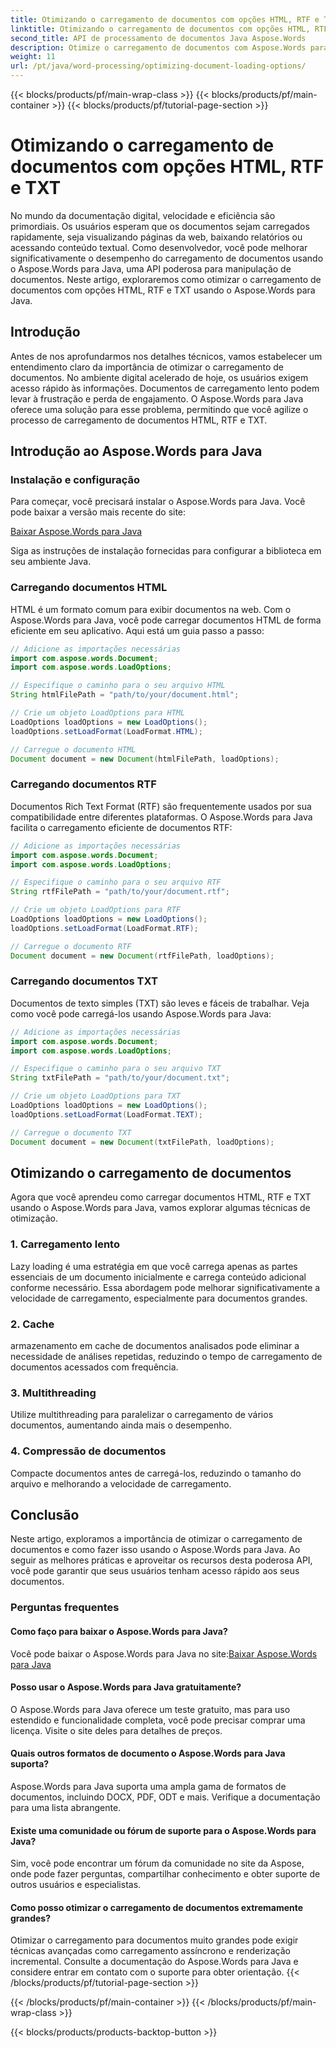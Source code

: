 ```yaml
---
title: Otimizando o carregamento de documentos com opções HTML, RTF e TXT
linktitle: Otimizando o carregamento de documentos com opções HTML, RTF e TXT
second_title: API de processamento de documentos Java Aspose.Words
description: Otimize o carregamento de documentos com Aspose.Words para Java. Melhore a velocidade e a eficiência para arquivos HTML, RTF e TXT. Melhore a experiência do usuário hoje mesmo!
weight: 11
url: /pt/java/word-processing/optimizing-document-loading-options/
---
```


{{< blocks/products/pf/main-wrap-class >}}
{{< blocks/products/pf/main-container >}}
{{< blocks/products/pf/tutorial-page-section >}}

# Otimizando o carregamento de documentos com opções HTML, RTF e TXT


No mundo da documentação digital, velocidade e eficiência são primordiais. Os usuários esperam que os documentos sejam carregados rapidamente, seja visualizando páginas da web, baixando relatórios ou acessando conteúdo textual. Como desenvolvedor, você pode melhorar significativamente o desempenho do carregamento de documentos usando o Aspose.Words para Java, uma API poderosa para manipulação de documentos. Neste artigo, exploraremos como otimizar o carregamento de documentos com opções HTML, RTF e TXT usando o Aspose.Words para Java.

## Introdução

Antes de nos aprofundarmos nos detalhes técnicos, vamos estabelecer um entendimento claro da importância de otimizar o carregamento de documentos. No ambiente digital acelerado de hoje, os usuários exigem acesso rápido às informações. Documentos de carregamento lento podem levar à frustração e perda de engajamento. O Aspose.Words para Java oferece uma solução para esse problema, permitindo que você agilize o processo de carregamento de documentos HTML, RTF e TXT.

## Introdução ao Aspose.Words para Java

### Instalação e configuração

Para começar, você precisará instalar o Aspose.Words para Java. Você pode baixar a versão mais recente do site:

[Baixar Aspose.Words para Java](https://releases.aspose.com/words/java/)

Siga as instruções de instalação fornecidas para configurar a biblioteca em seu ambiente Java.

### Carregando documentos HTML

HTML é um formato comum para exibir documentos na web. Com o Aspose.Words para Java, você pode carregar documentos HTML de forma eficiente em seu aplicativo. Aqui está um guia passo a passo:

```java
// Adicione as importações necessárias
import com.aspose.words.Document;
import com.aspose.words.LoadOptions;

// Especifique o caminho para o seu arquivo HTML
String htmlFilePath = "path/to/your/document.html";

// Crie um objeto LoadOptions para HTML
LoadOptions loadOptions = new LoadOptions();
loadOptions.setLoadFormat(LoadFormat.HTML);

// Carregue o documento HTML
Document document = new Document(htmlFilePath, loadOptions);
```

### Carregando documentos RTF

Documentos Rich Text Format (RTF) são frequentemente usados por sua compatibilidade entre diferentes plataformas. O Aspose.Words para Java facilita o carregamento eficiente de documentos RTF:

```java
// Adicione as importações necessárias
import com.aspose.words.Document;
import com.aspose.words.LoadOptions;

// Especifique o caminho para o seu arquivo RTF
String rtfFilePath = "path/to/your/document.rtf";

// Crie um objeto LoadOptions para RTF
LoadOptions loadOptions = new LoadOptions();
loadOptions.setLoadFormat(LoadFormat.RTF);

// Carregue o documento RTF
Document document = new Document(rtfFilePath, loadOptions);
```

### Carregando documentos TXT

Documentos de texto simples (TXT) são leves e fáceis de trabalhar. Veja como você pode carregá-los usando Aspose.Words para Java:

```java
// Adicione as importações necessárias
import com.aspose.words.Document;
import com.aspose.words.LoadOptions;

// Especifique o caminho para o seu arquivo TXT
String txtFilePath = "path/to/your/document.txt";

// Crie um objeto LoadOptions para TXT
LoadOptions loadOptions = new LoadOptions();
loadOptions.setLoadFormat(LoadFormat.TEXT);

// Carregue o documento TXT
Document document = new Document(txtFilePath, loadOptions);
```

## Otimizando o carregamento de documentos

Agora que você aprendeu como carregar documentos HTML, RTF e TXT usando o Aspose.Words para Java, vamos explorar algumas técnicas de otimização.

### 1. Carregamento lento

Lazy loading é uma estratégia em que você carrega apenas as partes essenciais de um documento inicialmente e carrega conteúdo adicional conforme necessário. Essa abordagem pode melhorar significativamente a velocidade de carregamento, especialmente para documentos grandes.

### 2. Cache

armazenamento em cache de documentos analisados pode eliminar a necessidade de análises repetidas, reduzindo o tempo de carregamento de documentos acessados com frequência.

### 3. Multithreading

Utilize multithreading para paralelizar o carregamento de vários documentos, aumentando ainda mais o desempenho.

### 4. Compressão de documentos

Compacte documentos antes de carregá-los, reduzindo o tamanho do arquivo e melhorando a velocidade de carregamento.

## Conclusão

Neste artigo, exploramos a importância de otimizar o carregamento de documentos e como fazer isso usando o Aspose.Words para Java. Ao seguir as melhores práticas e aproveitar os recursos desta poderosa API, você pode garantir que seus usuários tenham acesso rápido aos seus documentos.

### Perguntas frequentes

#### Como faço para baixar o Aspose.Words para Java?

 Você pode baixar o Aspose.Words para Java no site:[Baixar Aspose.Words para Java](https://releases.aspose.com/words/java/)

#### Posso usar o Aspose.Words para Java gratuitamente?

O Aspose.Words para Java oferece um teste gratuito, mas para uso estendido e funcionalidade completa, você pode precisar comprar uma licença. Visite o site deles para detalhes de preços.

#### Quais outros formatos de documento o Aspose.Words para Java suporta?

Aspose.Words para Java suporta uma ampla gama de formatos de documentos, incluindo DOCX, PDF, ODT e mais. Verifique a documentação para uma lista abrangente.

#### Existe uma comunidade ou fórum de suporte para o Aspose.Words para Java?

Sim, você pode encontrar um fórum da comunidade no site da Aspose, onde pode fazer perguntas, compartilhar conhecimento e obter suporte de outros usuários e especialistas.

#### Como posso otimizar o carregamento de documentos extremamente grandes?

Otimizar o carregamento para documentos muito grandes pode exigir técnicas avançadas como carregamento assíncrono e renderização incremental. Consulte a documentação do Aspose.Words para Java e considere entrar em contato com o suporte para obter orientação.
{{< /blocks/products/pf/tutorial-page-section >}}

{{< /blocks/products/pf/main-container >}}
{{< /blocks/products/pf/main-wrap-class >}}

{{< blocks/products/products-backtop-button >}}
